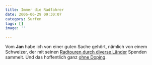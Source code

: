 ```yaml
---
title: Immer die Radfahrer
date: 2006-06-29 09:30:07
category: Surfen
tags: []
image: ''

---
```


Vom **Jan** habe ich von einer guten Sache gehört, nämlich von einem Schweizer, der mit seinen [Radtouren durch diverse Länder](http://www.cycling4children.ch.vu/) Spenden sammelt. Und das hoffentlich ganz [ohne Doping](http://www.dolomiten.it/nachrichten/artikel.asp?KatID=ad&ArtID=78852).
